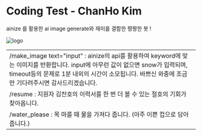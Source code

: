 # Coding Test - ChanHo Kim

ainize 를 활용한 ai image generate와 재미를 결함한 짱짱한 봇 !

![logo](https://blog.kakaocdn.net/dn/bvqgy6/btrbR4QQEAh/BoL8V56Z3JmnOAmgvkpToK/img.png)

<table>
	<tbody>
        <tr>
            <td>/make_image text="input" : ainize의 api를 활용하여 keyword에 맞는 이미지를 반환합니다. input에 아무런 값이 없으면 snow가 입력되며, timeout등의 문제로 1분 내외의 시간이 소모됩니다. 바쁘신 와중에 조금만 기다려주시면 감사드리겠습니다.</td>
        </tr>
        <tr>
            <td>/resume : 지원자 김찬호의 이력서를 한 번 더 볼 수 있는 절호의 기회가 찾아옵니다.</td>
        </tr>
        <tr>
            <td>/water_please : 목 마를 때 물을 가져다 줍니다. (아주 이쁜 컵으로 담아 줍니다.)</td>
        </tr>
    </tbody>
</table>